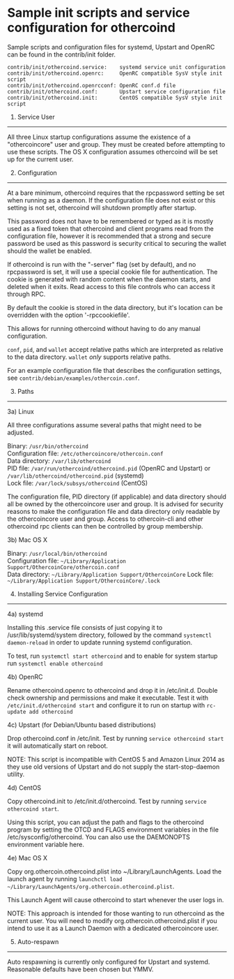 Sample init scripts and service configuration for othercoind
==========================================================

Sample scripts and configuration files for systemd, Upstart and OpenRC
can be found in the contrib/init folder.

    contrib/init/othercoind.service:    systemd service unit configuration
    contrib/init/othercoind.openrc:     OpenRC compatible SysV style init script
    contrib/init/othercoind.openrcconf: OpenRC conf.d file
    contrib/init/othercoind.conf:       Upstart service configuration file
    contrib/init/othercoind.init:       CentOS compatible SysV style init script

1. Service User
---------------------------------

All three Linux startup configurations assume the existence of a "othercoincore" user
and group.  They must be created before attempting to use these scripts.
The OS X configuration assumes othercoind will be set up for the current user.

2. Configuration
---------------------------------

At a bare minimum, othercoind requires that the rpcpassword setting be set
when running as a daemon.  If the configuration file does not exist or this
setting is not set, othercoind will shutdown promptly after startup.

This password does not have to be remembered or typed as it is mostly used
as a fixed token that othercoind and client programs read from the configuration
file, however it is recommended that a strong and secure password be used
as this password is security critical to securing the wallet should the
wallet be enabled.

If othercoind is run with the "-server" flag (set by default), and no rpcpassword is set,
it will use a special cookie file for authentication. The cookie is generated with random
content when the daemon starts, and deleted when it exits. Read access to this file
controls who can access it through RPC.

By default the cookie is stored in the data directory, but it's location can be overridden
with the option '-rpccookiefile'.

This allows for running othercoind without having to do any manual configuration.

`conf`, `pid`, and `wallet` accept relative paths which are interpreted as
relative to the data directory. `wallet` *only* supports relative paths.

For an example configuration file that describes the configuration settings,
see `contrib/debian/examples/othercoin.conf`.

3. Paths
---------------------------------

3a) Linux

All three configurations assume several paths that might need to be adjusted.

Binary:              `/usr/bin/othercoind`  
Configuration file:  `/etc/othercoincore/othercoin.conf`  
Data directory:      `/var/lib/othercoind`  
PID file:            `/var/run/othercoind/othercoind.pid` (OpenRC and Upstart) or `/var/lib/othercoind/othercoind.pid` (systemd)  
Lock file:           `/var/lock/subsys/othercoind` (CentOS)  

The configuration file, PID directory (if applicable) and data directory
should all be owned by the othercoincore user and group.  It is advised for security
reasons to make the configuration file and data directory only readable by the
othercoincore user and group.  Access to othercoin-cli and other othercoind rpc clients
can then be controlled by group membership.

3b) Mac OS X

Binary:              `/usr/local/bin/othercoind`  
Configuration file:  `~/Library/Application Support/OthercoinCore/othercoin.conf`  
Data directory:      `~/Library/Application Support/OthercoinCore`
Lock file:           `~/Library/Application Support/OthercoinCore/.lock`

4. Installing Service Configuration
-----------------------------------

4a) systemd

Installing this .service file consists of just copying it to
/usr/lib/systemd/system directory, followed by the command
`systemctl daemon-reload` in order to update running systemd configuration.

To test, run `systemctl start othercoind` and to enable for system startup run
`systemctl enable othercoind`

4b) OpenRC

Rename othercoind.openrc to othercoind and drop it in /etc/init.d.  Double
check ownership and permissions and make it executable.  Test it with
`/etc/init.d/othercoind start` and configure it to run on startup with
`rc-update add othercoind`

4c) Upstart (for Debian/Ubuntu based distributions)

Drop othercoind.conf in /etc/init.  Test by running `service othercoind start`
it will automatically start on reboot.

NOTE: This script is incompatible with CentOS 5 and Amazon Linux 2014 as they
use old versions of Upstart and do not supply the start-stop-daemon utility.

4d) CentOS

Copy othercoind.init to /etc/init.d/othercoind. Test by running `service othercoind start`.

Using this script, you can adjust the path and flags to the othercoind program by
setting the OTCD and FLAGS environment variables in the file
/etc/sysconfig/othercoind. You can also use the DAEMONOPTS environment variable here.

4e) Mac OS X

Copy org.othercoin.othercoind.plist into ~/Library/LaunchAgents. Load the launch agent by
running `launchctl load ~/Library/LaunchAgents/org.othercoin.othercoind.plist`.

This Launch Agent will cause othercoind to start whenever the user logs in.

NOTE: This approach is intended for those wanting to run othercoind as the current user.
You will need to modify org.othercoin.othercoind.plist if you intend to use it as a
Launch Daemon with a dedicated othercoincore user.

5. Auto-respawn
-----------------------------------

Auto respawning is currently only configured for Upstart and systemd.
Reasonable defaults have been chosen but YMMV.

